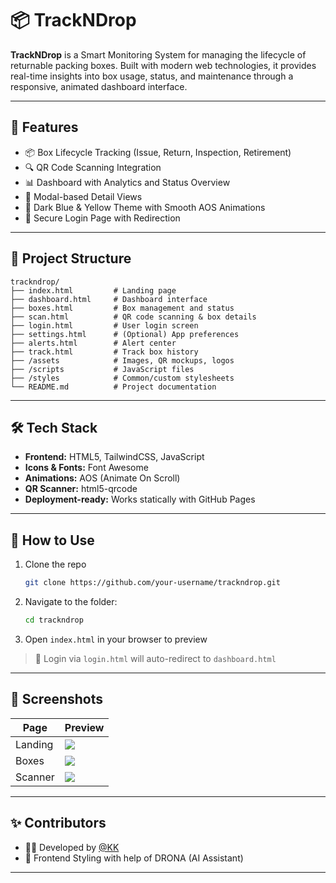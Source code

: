 # 📦 TrackNDrop

**TrackNDrop** is a Smart Monitoring System for managing the lifecycle of returnable packing boxes. Built with modern web technologies, it provides real-time insights into box usage, status, and maintenance through a responsive, animated dashboard interface.

---

## 🚀 Features

- 📦 Box Lifecycle Tracking (Issue, Return, Inspection, Retirement)
- 🔍 QR Code Scanning Integration
- 📊 Dashboard with Analytics and Status Overview
- 📁 Modal-based Detail Views
- 🎨 Dark Blue & Yellow Theme with Smooth AOS Animations
- 🔐 Secure Login Page with Redirection

---

## 📁 Project Structure

```
trackndrop/
├── index.html         # Landing page
├── dashboard.html     # Dashboard interface
├── boxes.html         # Box management and status
├── scan.html          # QR code scanning & box details
├── login.html         # User login screen
├── settings.html      # (Optional) App preferences
├── alerts.html        # Alert center
├── track.html         # Track box history
├── /assets            # Images, QR mockups, logos
├── /scripts           # JavaScript files
├── /styles            # Common/custom stylesheets
└── README.md          # Project documentation
```

---

## 🛠 Tech Stack

- **Frontend:** HTML5, TailwindCSS, JavaScript
- **Icons & Fonts:** Font Awesome
- **Animations:** AOS (Animate On Scroll)
- **QR Scanner:** html5-qrcode
- **Deployment-ready:** Works statically with GitHub Pages

---

## 🧪 How to Use

1. Clone the repo
   ```bash
   git clone https://github.com/your-username/trackndrop.git
   ```
2. Navigate to the folder:
   ```bash
   cd trackndrop
   ```
3. Open `index.html` in your browser to preview

> 🔐 Login via `login.html` will auto-redirect to `dashboard.html`

---

## 📸 Screenshots

| Page | Preview |
|------|---------|
| Landing | ![](assets/screens/index-preview.png) |
| Boxes | ![](assets/screens/boxes-preview.png) |
| Scanner | ![](assets/screens/scan-preview.png) |

---

## ✨ Contributors

- 👨‍💻 Developed by [@KK]((https://github.com/Keerthi-Kireeti))
- 🤖 Frontend Styling with help of DRONA (AI Assistant)

---
